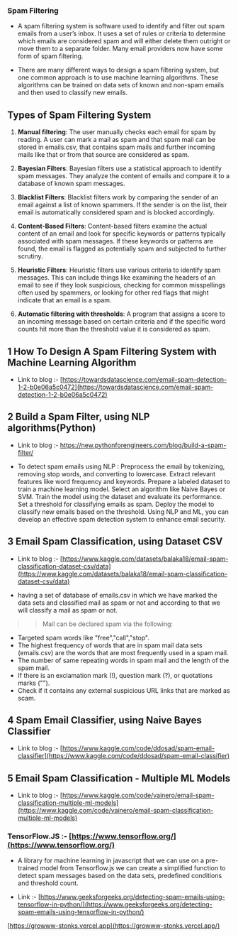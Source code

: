 ### Spam Filtering

- A spam filtering system is software used to identify and filter out spam emails from a user’s inbox. It uses a set of rules or criteria to determine which emails are considered spam and will either delete them outright or move them to a separate folder. Many email providers now have some form of spam filtering.

- There are many different ways to design a spam filtering system, but one common approach is to use machine learning algorithms. These algorithms can be trained on data sets of known and non-spam emails and then used to classify new emails.

## Types of Spam Filtering System

1. **Manual filtering**: The user manually checks each email for spam by reading.
   A user can mark a mail as spam and that spam mail can be stored in emails.csv, that contains spam mails and further incoming mails like that or from that source are considered as spam.

2. **Bayesian Filters**: Bayesian filters use a statistical approach to identify spam messages. They analyze the content of emails and compare it to a database of known spam messages.

3. **Blacklist Filters**: Blacklist filters work by comparing the sender of an email against a list of known spammers. If the sender is on the list, their email is automatically considered spam and is blocked accordingly.

4. **Content-Based Filters**: Content-based filters examine the actual content of an email and look for specific keywords or patterns typically associated with spam messages. If these keywords or patterns are found, the email is flagged as potentially spam and subjected to further scrutiny.

5. **Heuristic Filters**: Heuristic filters use various criteria to identify spam messages. This can include things like examining the headers of an email to see if they look suspicious, checking for common misspellings often used by spammers, or looking for other red flags that might indicate that an email is a spam.

6. **Automatic filtering with thresholds**: A program that assigns a score to an incoming message based on certain criteria and if the specific word counts hit more than the threshold value it is considered as spam.

## 1 How To Design A Spam Filtering System with Machine Learning Algorithm

- Link to blog :- [https://towardsdatascience.com/email-spam-detection-1-2-b0e06a5c0472](https://towardsdatascience.com/email-spam-detection-1-2-b0e06a5c0472)

## 2 Build a Spam Filter, using NLP algorithms(Python)

- Link to blog :- https://new.pythonforengineers.com/blog/build-a-spam-filter/

- To detect spam emails using NLP : Preprocess the email by tokenizing, removing stop words, and converting to lowercase. Extract relevant features like word frequency and keywords. Prepare a labeled dataset to train a machine learning model. Select an algorithm like Naive Bayes or SVM. Train the model using the dataset and evaluate its performance. Set a threshold for classifying emails as spam. Deploy the model to classify new emails based on the threshold. Using NLP and ML, you can develop an effective spam detection system to enhance email security.

## 3 Email Spam Classification, using Dataset CSV

- Link to blog :- [https://www.kaggle.com/datasets/balaka18/email-spam-classification-dataset-csv/data](https://www.kaggle.com/datasets/balaka18/email-spam-classification-dataset-csv/data)

- having a set of database of emails.csv in which we have marked the data sets and classified mail as spam or not and according to that we will classify a mail as spam or not.

> > Mail can be declared spam via the following:

- Targeted spam words like "free","call","stop".
- The highest frequency of words that are in spam mail data sets (emails.csv) are the words that are most frequently used in a spam mail.
- The number of same repeating words in spam mail and the length of the spam mail.
- If there is an exclamation mark (!), question mark (?), or quotations marks ("").
- Check if it contains any external suspicious URL links that are marked as scam.

## 4 Spam Email Classifier, using Naive Bayes Classifier

- Link to blog :- [https://www.kaggle.com/code/ddosad/spam-email-classifier](https://www.kaggle.com/code/ddosad/spam-email-classifier)

## 5 Email Spam Classification - Multiple ML Models

- Link to blog :- [https://www.kaggle.com/code/vainero/email-spam-classification-multiple-ml-models](https://www.kaggle.com/code/vainero/email-spam-classification-multiple-ml-models)

### TensorFlow.JS :- [https://www.tensorflow.org/](https://www.tensorflow.org/)

- A library for machine learning in javascript that we can use on a pre-trained model from Tensorflow.js
  we can create a simplified function to detect spam messages based on the data sets, predefined conditions and threshold count.

- Link :- [https://www.geeksforgeeks.org/detecting-spam-emails-using-tensorflow-in-python/](https://www.geeksforgeeks.org/detecting-spam-emails-using-tensorflow-in-python/)

[https://growww-stonks.vercel.app](https://growww-stonks.vercel.app/)
